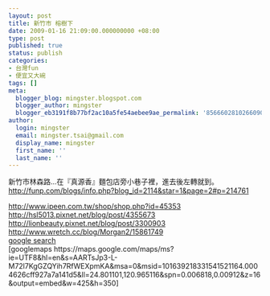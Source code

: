 ```yaml
---
layout: post
title: 新竹市 榕樹下
date: 2009-01-16 21:09:00.000000000 +08:00
type: post
published: true
status: publish
categories:
- 台灣fun
- 便宜又大碗
tags: []
meta:
  blogger_blog: mingster.blogspot.com
  blogger_author: mingster
  blogger_eb3191f8b77bf2ac10a5fe54aebee9ae_permalink: '8566602810266090388'
author:
  login: mingster
  email: mingster.tsai@gmail.com
  display_name: mingster
  first_name: ''
  last_name: ''
---
```

<p>新竹市林森路...在『真源香』麵包店旁小巷子裡，進去後左轉就到。<br /><a target="_blank" href="http://funp.com/blogs/info.php?blog_id=2114&amp;star=1&amp;page=2#p=214761">http://funp.com/blogs/info.php?blog_id=2114&amp;star=1&amp;page=2#p=214761</a></p>
<p><a target="_blank" href="http://www.ipeen.com.tw/shop/shop.php?id=45353">http://www.ipeen.com.tw/shop/shop.php?id=45353</a><br /><a target="_blank" href="http://hsl5013.pixnet.net/blog/post/4355673">http://hsl5013.pixnet.net/blog/post/4355673</a><br /><a target="_blank" href="http://lionbeauty.pixnet.net/blog/post/3300903">http://lionbeauty.pixnet.net/blog/post/3300903</a><br /><a target="_blank" href="http://www.wretch.cc/blog/Morgan2/15861749">http://www.wretch.cc/blog/Morgan2/15861749</a><br /><a target="_blank" href="http://www.google.com.tw/search?hl=en&amp;newwindow=1&amp;q=%E6%96%B0%E7%AB%B9+%E6%A6%95%E6%A8%B9%E4%B8%8B&amp;btnG=Search&amp;aq=f&amp;oq=">google search</a><br />[googlemaps https://maps.google.com/maps/ms?ie=UTF8&amp;hl=en&amp;s=AARTsJp3-L-M72l7KgGZQYih7RfWEXpmKA&amp;msa=0&amp;msid=101639218331541521164.0004626cff927a7a141d5&amp;ll=24.801101,120.965116&amp;spn=0.006818,0.00912&amp;z=16&amp;output=embed&amp;w=425&amp;h=350]</p>
